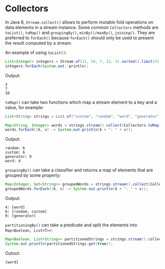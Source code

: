 # Collectors

In Java 8, `Stream.collect()` allows to perform mutable fold operations on data elements in a stream instance. Some common `Collectors` methods are `toList()`, `toMap()` and `groupingBy()`, `minBy()/maxBy()`, `joining()`. They are preferred to `forEach()` because `forEach()` should only be used to present the result computed by a stream.

An example of using `toList()`:

```java
List<Integer> integers = Stream.of(11, 10, 7, 12, 3).sorted().limit(3).collect(Collectors.toList());
integers.forEach(System.out::println);
```

Output:
```
3
7
10
```

`toMap()` can take two functions which map a stream element to a key and a value, for example:

```java
List<String> strings = List.of("custom", "random", "word", "generator"); // since Java 9

Map<String, Integer> words = strings.stream().collect(Collectors.toMap(Function.identity(), String::length));
words.forEach((k, v) -> System.out.println(k + ": " + v));
```

Output:
```
random: 6
custom: 6
generator: 9
word: 4
```

`groupingBy()` can take a classifier and returns a map of elements that are grouped by some property:

```java
Map<Integer, Set<String>> groupedWords = strings.stream().collect(Collectors.groupingBy(String::length, Collectors.toSet()));
groupedWords.forEach((k, v) -> System.out.println(k + ": " + v));
```

Output:
```
4: [word]
6: [random, custom]
9: [generator]
```

`partitioningBy()` can take a predicate and split the elements into `Map<Boolean, List<T>>`:

```java
Map<Boolean, List<String>> partitionedStrings = strings.stream().collect(Collectors.partitioningBy(s -> s.length() < 5));
System.out.println(partitionedStrings.get(true));
```

Outout:
```
[word]
```
